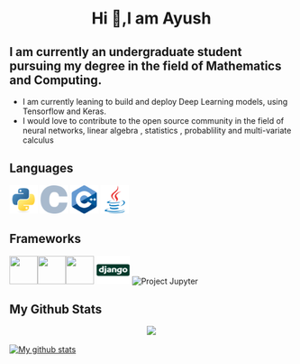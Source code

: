 <h1 align='center'>Hi 👋,I am Ayush</h1>

## I am currently an undergraduate student pursuing my degree in the field of Mathematics and Computing.

* I am currently leaning to build and deploy Deep Learning models, using Tensorflow and Keras.
* I would love to contribute to the open source community in the field of neural networks, linear algebra , statistics , probablility and multi-variate calculus 


## Languages
<p>
<img src='https://raw.githubusercontent.com/devicons/devicon/master/icons/python/python-original.svg' alt='Python' height=50 width=50>
  <img src='https://raw.githubusercontent.com/devicons/devicon/master/icons/c/c-original.svg' alt='C programming Language' height=50 width=50>
  <img src='https://raw.githubusercontent.com/devicons/devicon/master/icons/cplusplus/cplusplus-original.svg' alt='C++' height=50 width=50>
  <img src='https://raw.githubusercontent.com/devicons/devicon/master/icons/java/java-original.svg' alt='Java' height=50 width=50>
  
  </br>
</p>

## Frameworks 
<p>
  <img src='https://developer.android.com/studio/images/studio-icon-preview.svg',alt='Android Studio' height=50 width=50>
  <img src='https://raw.githubusercontent.com/devicons/devicon/master/icons/django/django-original.svg' alt='Django' height=50 width=60>
  <img src='https://jupyter.org/assets/nav_logo.svg' alt='Project Jupyter' height=50 width=60>
  <img align="left" height="50" width="50" src="https://upload.wikimedia.org/wikipedia/commons/thumb/a/ae/Keras_logo.svg/1200px-Keras_logo.svg.png" />
  <img align="left" height="50" width="50" src="https://www.vectorlogo.zone/logos/tensorflow/tensorflow-icon.svg" />
</p>

## My Github Stats
<p align="center">

<img src="https://visitor-badge.laobi.icu/badge?page_id=Ayush2k2.Ayush2k2" />

</p>

[![My github stats](https://github-readme-stats.vercel.app/api?username=Ayush2k2)](https://github.com/anuraghazra/github-readme-stats)

